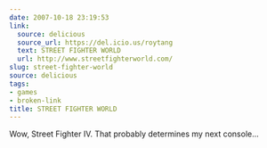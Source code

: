 ```yaml
---
date: 2007-10-18 23:19:53
link:
  source: delicious
  source_url: https://del.icio.us/roytang
  text: STREET FIGHTER WORLD
  url: http://www.streetfighterworld.com/
slug: street-fighter-world
source: delicious
tags:
- games
- broken-link
title: STREET FIGHTER WORLD
---
```


Wow, Street Fighter IV. That probably determines my next console...